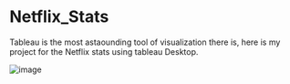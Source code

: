 # Netflix_Stats

Tableau is the most astaounding tool of visualization there is, 
here is my project for the Netflix stats using tableau Desktop.


![image](https://user-images.githubusercontent.com/115044557/232652293-b31f61f4-4591-41fa-9475-e0dc6b661f83.png)
